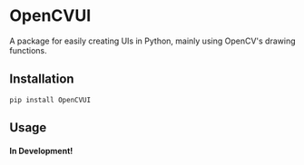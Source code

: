 # OpenCVUI

A package for easily creating UIs in Python, mainly using OpenCV's drawing functions.

## Installation

```
pip install OpenCVUI
```

## Usage

#### In Development!